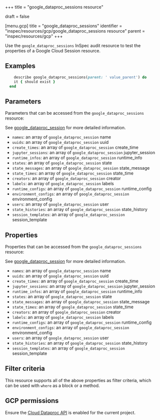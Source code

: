 +++
title = "google_dataproc_sessions resource"

draft = false



[menu.gcp]
title = "google_dataproc_sessions"
identifier = "inspec/resources/gcp/google_dataproc_sessions resource"
parent = "inspec/resources/gcp"
+++

Use the `google_dataproc_sessions` InSpec audit resource to test the properties of a Google Cloud Session resource.

## Examples

```ruby
    describe google_dataproc_sessions(parent: ' value_parent') do
    it { should exist }
  end
```

## Parameters

Parameters that can be accessed from the `google_dataproc_sessions` resource:

See [google_dataproc_session](google_dataproc_session) for more detailed information.

* `names`: an array of `google_dataproc_session` name
* `uuids`: an array of `google_dataproc_session` uuid
* `create_times`: an array of `google_dataproc_session` create_time
* `jupyter_sessions`: an array of `google_dataproc_session` jupyter_session
* `runtime_infos`: an array of `google_dataproc_session` runtime_info
* `states`: an array of `google_dataproc_session` state
* `state_messages`: an array of `google_dataproc_session` state_message
* `state_times`: an array of `google_dataproc_session` state_time
* `creators`: an array of `google_dataproc_session` creator
* `labels`: an array of `google_dataproc_session` labels
* `runtime_configs`: an array of `google_dataproc_session` runtime_config
* `environment_configs`: an array of `google_dataproc_session` environment_config
* `users`: an array of `google_dataproc_session` user
* `state_histories`: an array of `google_dataproc_session` state_history
* `session_templates`: an array of `google_dataproc_session` session_template

## Properties

Properties that can be accessed from the `google_dataproc_sessions` resource:

See [google_dataproc_session](google_dataproc_session) for more detailed information.

* `names`: an array of `google_dataproc_session` name
* `uuids`: an array of `google_dataproc_session` uuid
* `create_times`: an array of `google_dataproc_session` create_time
* `jupyter_sessions`: an array of `google_dataproc_session` jupyter_session
* `runtime_infos`: an array of `google_dataproc_session` runtime_info
* `states`: an array of `google_dataproc_session` state
* `state_messages`: an array of `google_dataproc_session` state_message
* `state_times`: an array of `google_dataproc_session` state_time
* `creators`: an array of `google_dataproc_session` creator
* `labels`: an array of `google_dataproc_session` labels
* `runtime_configs`: an array of `google_dataproc_session` runtime_config
* `environment_configs`: an array of `google_dataproc_session` environment_config
* `users`: an array of `google_dataproc_session` user
* `state_histories`: an array of `google_dataproc_session` state_history
* `session_templates`: an array of `google_dataproc_session` session_template

## Filter criteria

This resource supports all of the above properties as filter criteria, which can be used
with `where` as a block or a method.

## GCP permissions

Ensure the [Cloud Dataproc API](https://console.cloud.google.com/apis/library/dataproc.googleapis.com) is enabled for the current project.
